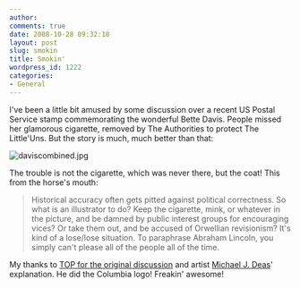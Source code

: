 ```yaml
---
author:
comments: true
date: 2008-10-28 09:32:18
layout: post
slug: smokin
title: Smokin'
wordpress_id: 1222
categories:
- General
---
```


I've been a little bit amused by some discussion over a recent US Postal Service stamp commemorating the wonderful Bette Davis. People missed her glamorous cigarette, removed by The Authorities to protect The Little'Uns. But the story is much, much better than that:

![daviscombined.jpg](/uploads/2008/10/daviscombined.jpg)

The trouble is not the cigarette, which was never there, but the coat! This from the horse's mouth:

> Historical accuracy often gets pitted against political correctness. So what is an illustrator to do? Keep the cigarette, mink, or whatever in the picture, and be damned by public interest groups for encouraging vices? Or take them out, and be accused of Orwellian revisionism? It's kind of a lose/lose situation. To paraphrase Abraham Lincoln, you simply can't please all of the people all of the time.

My thanks to [TOP for the original discussion](http://theonlinephotographer.typepad.com/the_online_photographer/2008/10/what-is-an-illu.html#) and artist [Michael J. Deas](http://www.michaeldeas.com/)' explanation. He did the Columbia logo! Freakin' awesome!
